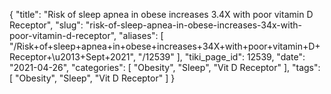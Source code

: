 {
    "title": "Risk of sleep apnea in obese increases 3.4X with poor vitamin D Receptor",
    "slug": "risk-of-sleep-apnea-in-obese-increases-34x-with-poor-vitamin-d-receptor",
    "aliases": [
        "/Risk+of+sleep+apnea+in+obese+increases+34X+with+poor+vitamin+D+Receptor+\u2013+Sept+2021",
        "/12539"
    ],
    "tiki_page_id": 12539,
    "date": "2021-04-26",
    "categories": [
        "Obesity",
        "Sleep",
        "Vit D Receptor"
    ],
    "tags": [
        "Obesity",
        "Sleep",
        "Vit D Receptor"
    ]
}